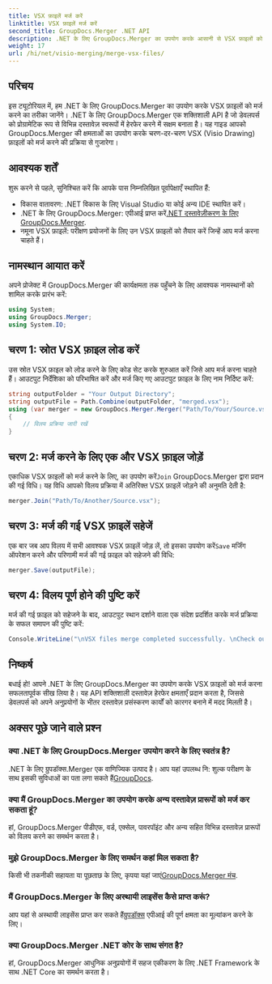 ```yaml
---
title: VSX फ़ाइलें मर्ज करें
linktitle: VSX फ़ाइलें मर्ज करें
second_title: GroupDocs.Merger .NET API
description: .NET के लिए GroupDocs.Merger का उपयोग करके आसानी से VSX फ़ाइलों को मर्ज करना सीखें। यह व्यापक गाइड दस्तावेज़ हेरफेर कार्यों को सरल बनाता है।
weight: 17
url: /hi/net/visio-merging/merge-vsx-files/
---
```

## परिचय
इस ट्यूटोरियल में, हम .NET के लिए GroupDocs.Merger का उपयोग करके VSX फ़ाइलों को मर्ज करने का तरीका जानेंगे। .NET के लिए GroupDocs.Merger एक शक्तिशाली API है जो डेवलपर्स को प्रोग्रामेटिक रूप से विभिन्न दस्तावेज़ स्वरूपों में हेरफेर करने में सक्षम बनाता है। यह गाइड आपको GroupDocs.Merger की क्षमताओं का उपयोग करके चरण-दर-चरण VSX (Visio Drawing) फ़ाइलों को मर्ज करने की प्रक्रिया से गुजारेगा।
## आवश्यक शर्तें
शुरू करने से पहले, सुनिश्चित करें कि आपके पास निम्नलिखित पूर्वापेक्षाएँ स्थापित हैं:
- विकास वातावरण: .NET विकास के लिए Visual Studio या कोई अन्य IDE स्थापित करें।
-  .NET के लिए GroupDocs.Merger: एपीआई प्राप्त करें[.NET दस्तावेज़ीकरण के लिए GroupDocs.Merger](https://tutorials.groupdocs.com/merger/net/).
- नमूना VSX फ़ाइलें: परीक्षण प्रयोजनों के लिए उन VSX फ़ाइलों को तैयार करें जिन्हें आप मर्ज करना चाहते हैं।

## नामस्थान आयात करें
अपने प्रोजेक्ट में GroupDocs.Merger की कार्यक्षमता तक पहुँचने के लिए आवश्यक नामस्थानों को शामिल करके प्रारंभ करें:
```csharp
using System; 
using GroupDocs.Merger;
using System.IO;
```
## चरण 1: स्रोत VSX फ़ाइल लोड करें
उस स्रोत VSX फ़ाइल को लोड करने के लिए कोड सेट करके शुरुआत करें जिसे आप मर्ज करना चाहते हैं। आउटपुट निर्देशिका को परिभाषित करें और मर्ज किए गए आउटपुट फ़ाइल के लिए नाम निर्दिष्ट करें:
```csharp
string outputFolder = "Your Output Directory";
string outputFile = Path.Combine(outputFolder, "merged.vsx");
using (var merger = new GroupDocs.Merger.Merger("Path/To/Your/Source.vsx"))
{
    // विलय प्रक्रिया जारी रखें
}
```
## चरण 2: मर्ज करने के लिए एक और VSX फ़ाइल जोड़ें
 एकाधिक VSX फ़ाइलों को मर्ज करने के लिए, का उपयोग करें`Join` GroupDocs.Merger द्वारा प्रदान की गई विधि। यह विधि आपको विलय प्रक्रिया में अतिरिक्त VSX फ़ाइलें जोड़ने की अनुमति देती है:
```csharp
merger.Join("Path/To/Another/Source.vsx");
```
## चरण 3: मर्ज की गई VSX फ़ाइलें सहेजें
 एक बार जब आप विलय में सभी आवश्यक VSX फ़ाइलें जोड़ लें, तो इसका उपयोग करें`Save` मर्जिंग ऑपरेशन करने और परिणामी मर्ज की गई फ़ाइल को सहेजने की विधि:
```csharp
merger.Save(outputFile);
```
## चरण 4: विलय पूर्ण होने की पुष्टि करें
मर्ज की गई फ़ाइल को सहेजने के बाद, आउटपुट स्थान दर्शाने वाला एक संदेश प्रदर्शित करके मर्ज प्रक्रिया के सफल समापन की पुष्टि करें:
```csharp
Console.WriteLine("\nVSX files merge completed successfully. \nCheck output in {0}", outputFolder);
```

## निष्कर्ष
बधाई हो! आपने .NET के लिए GroupDocs.Merger का उपयोग करके VSX फ़ाइलों को मर्ज करना सफलतापूर्वक सीख लिया है। यह API शक्तिशाली दस्तावेज़ हेरफेर क्षमताएँ प्रदान करता है, जिससे डेवलपर्स को अपने अनुप्रयोगों के भीतर दस्तावेज़ प्रसंस्करण कार्यों को कारगर बनाने में मदद मिलती है।

## अक्सर पूछे जाने वाले प्रश्न
### क्या .NET के लिए GroupDocs.Merger उपयोग करने के लिए स्वतंत्र है?
 .NET के लिए ग्रुपडॉक्स.Merger एक वाणिज्यिक उत्पाद है। आप यहां उपलब्ध नि: शुल्क परीक्षण के साथ इसकी सुविधाओं का पता लगा सकते हैं[GroupDocs](https://releases.groupdocs.com/).
### क्या मैं GroupDocs.Merger का उपयोग करके अन्य दस्तावेज़ प्रारूपों को मर्ज कर सकता हूं?
हां, GroupDocs.Merger पीडीएफ, वर्ड, एक्सेल, पावरपॉइंट और अन्य सहित विभिन्न दस्तावेज़ प्रारूपों को विलय करने का समर्थन करता है।
### मुझे GroupDocs.Merger के लिए समर्थन कहां मिल सकता है?
 किसी भी तकनीकी सहायता या पूछताछ के लिए, कृपया यहां जाएं[GroupDocs.Merger मंच](https://forum.groupdocs.com/c/merger/32).
### मैं GroupDocs.Merger के लिए अस्थायी लाइसेंस कैसे प्राप्त करूं?
 आप यहां से अस्थायी लाइसेंस प्राप्त कर सकते हैं[ग्रुपडॉक्स](https://purchase.groupdocs.com/temporary-license/) एपीआई की पूर्ण क्षमता का मूल्यांकन करने के लिए।
### क्या GroupDocs.Merger .NET कोर के साथ संगत है?
हां, GroupDocs.Merger आधुनिक अनुप्रयोगों में सहज एकीकरण के लिए .NET Framework के साथ .NET Core का समर्थन करता है।